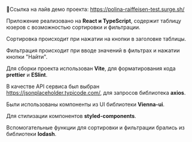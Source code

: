 📌Ссылка на лайв демо проекта: https://polina-raiffeisen-test.surge.sh/

Приложение реализовано на **React и TypeScript**, содержит таблицу юзеров с возможностью сортировки и фильтрации.

Сортировка происходит при нажатии на кнопки в заголовке таблицы.

Фильтрация происходит при вводе значений в фильтрах и нажатии кнопки "Найти".

Для сборки проекта использован **Vite**, для форматирования кода **prettier** и **ESlint**.

В качестве API сервиса был выбран https://jsonplaceholder.typicode.com/, для запросов библиотека **axios**.

Были использованы компоненты из UI библиотеки **Vienna-ui**.

Для стилизации компонентов **styled-components**.

Вспомогательные функции для сортировки и фильтрации брались из библиотеки **lodash**.
